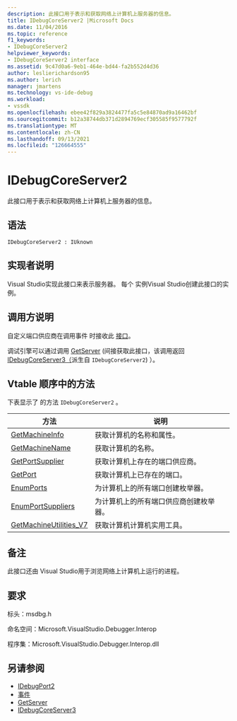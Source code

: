 ```yaml
---
description: 此接口用于表示和获取网络上计算机上服务器的信息。
title: IDebugCoreServer2 |Microsoft Docs
ms.date: 11/04/2016
ms.topic: reference
f1_keywords:
- IDebugCoreServer2
helpviewer_keywords:
- IDebugCoreServer2 interface
ms.assetid: 9c47d0a6-9eb1-464e-bd44-fa2b552d4d36
author: leslierichardson95
ms.author: lerich
manager: jmartens
ms.technology: vs-ide-debug
ms.workload:
- vssdk
ms.openlocfilehash: ebee42f829a3824477fa5c5e84870ad9a16462bf
ms.sourcegitcommit: b12a38744db371d2894769ecf305585f9577792f
ms.translationtype: MT
ms.contentlocale: zh-CN
ms.lasthandoff: 09/13/2021
ms.locfileid: "126664555"
---
```

# <a name="idebugcoreserver2"></a>IDebugCoreServer2
此接口用于表示和获取网络上计算机上服务器的信息。

## <a name="syntax"></a>语法

```
IDebugCoreServer2 : IUknown
```

## <a name="notes-for-implementers"></a>实现者说明
 Visual Studio实现此接口来表示服务器。 每个 实例Visual Studio创建此接口的实例。

## <a name="notes-for-callers"></a>调用方说明
 自定义端口供应商在调用事件 时接收此 [接口](../../../extensibility/debugger/reference/idebugportevents2-event.md)。

 调试引擎可以通过调用 [GetServer](../../../extensibility/debugger/reference/idebugdefaultport2-getserver.md) (间接获取此接口，该调用返回 [IDebugCoreServer3（](../../../extensibility/debugger/reference/idebugcoreserver3.md)派生自 `IDebugCoreServer2`) ）。

## <a name="methods-in-vtable-order"></a>Vtable 顺序中的方法
 下表显示了 的方法 `IDebugCoreServer2` 。

|方法|说明|
|------------|-----------------|
|[GetMachineInfo](../../../extensibility/debugger/reference/idebugcoreserver2-getmachineinfo.md)|获取计算机的名称和属性。|
|[GetMachineName](../../../extensibility/debugger/reference/idebugcoreserver2-getmachinename.md)|获取计算机的名称。|
|[GetPortSupplier](../../../extensibility/debugger/reference/idebugcoreserver2-getportsupplier.md)|获取计算机上存在的端口供应商。|
|[GetPort](../../../extensibility/debugger/reference/idebugcoreserver2-getport.md)|获取计算机上已存在的端口。|
|[EnumPorts](../../../extensibility/debugger/reference/idebugcoreserver2-enumports.md)|为计算机上的所有端口创建枚举器。|
|[EnumPortSuppliers](../../../extensibility/debugger/reference/idebugcoreserver2-enumportsuppliers.md)|为计算机上的所有端口供应商创建枚举器。|
|[GetMachineUtilities_V7](../../../extensibility/debugger/reference/idebugcoreserver2-getmachineutilities-v7.md)|获取计算机计算机实用工具。|

## <a name="remarks"></a>备注
 此接口还由 Visual Studio用于浏览网络上计算机上运行的进程。

## <a name="requirements"></a>要求
 标头：msdbg.h

 命名空间：Microsoft.VisualStudio.Debugger.Interop

 程序集：Microsoft.VisualStudio.Debugger.Interop.dll

## <a name="see-also"></a>另请参阅
- [IDebugPort2](../../../extensibility/debugger/reference/idebugport2.md)
- [事件](../../../extensibility/debugger/reference/idebugportevents2-event.md)
- [GetServer](../../../extensibility/debugger/reference/idebugdefaultport2-getserver.md)
- [IDebugCoreServer3](../../../extensibility/debugger/reference/idebugcoreserver3.md)
